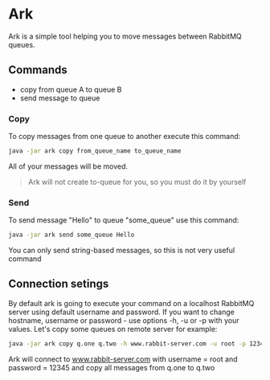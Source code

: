 # Ark

Ark is a simple tool helping you to move messages between RabbitMQ queues.

## Commands
  - copy from queue A to queue B
  - send message to queue
  
### Copy

To copy messages from one queue to another execute this command:
```sh
java -jar ark copy from_queue_name to_queue_name
```
All of your messages will be moved.
> Ark will not create to-queue for you, so you must do it by yourself


### Send

To send message "Hello" to queue "some_queue" use this command:
```sh
java -jar ark send some_queue Hello
```
You can only send string-based messages, so this is not very useful command

## Connection setings

By default ark is going to execute your command on a localhost RabbitMQ server using default username and password.
If you want to change hostname, username or password - use options -h, -u or -p with your values. 
Let's copy some queues on remote server for example:
```sh
java -jar ark copy q.one q.two -h www.rabbit-server.com -u root -p 12345
```
Ark will connect to www.rabbit-server.com with username = root and password = 12345 and copy all messages from q.one to q.two